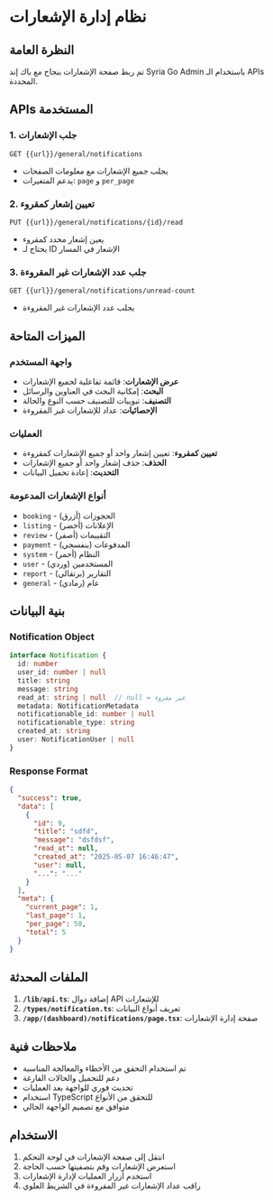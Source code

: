 # نظام إدارة الإشعارات

## النظرة العامة
تم ربط صفحة الإشعارات بنجاح مع باك إند Syria Go Admin باستخدام الـ APIs المحددة.

## APIs المستخدمة

### 1. جلب الإشعارات
```
GET {{url}}/general/notifications
```
- يجلب جميع الإشعارات مع معلومات الصفحات
- يدعم المتغيرات: `page` و `per_page`

### 2. تعيين إشعار كمقروء
```
PUT {{url}}/general/notifications/{id}/read
```
- يعين إشعار محدد كمقروء
- يحتاج لـ ID الإشعار في المسار

### 3. جلب عدد الإشعارات غير المقروءة
```
GET {{url}}/general/notifications/unread-count
```
- يجلب عدد الإشعارات غير المقروءة

## الميزات المتاحة

### واجهة المستخدم
- **عرض الإشعارات**: قائمة تفاعلية لجميع الإشعارات
- **البحث**: إمكانية البحث في العناوين والرسائل
- **التصنيف**: تبويبات للتصنيف حسب النوع والحالة
- **الإحصائيات**: عداد للإشعارات غير المقروءة

### العمليات
- **تعيين كمقروء**: تعيين إشعار واحد أو جميع الإشعارات كمقروءة
- **الحذف**: حذف إشعار واحد أو جميع الإشعارات
- **التحديث**: إعادة تحميل البيانات

### أنواع الإشعارات المدعومة
- `booking` - الحجوزات (أزرق)
- `listing` - الإعلانات (أخضر)
- `review` - التقييمات (أصفر)
- `payment` - المدفوعات (بنفسجي)
- `system` - النظام (أحمر)
- `user` - المستخدمين (وردي)
- `report` - التقارير (برتقالي)
- `general` - عام (رمادي)

## بنية البيانات

### Notification Object
```typescript
interface Notification {
  id: number
  user_id: number | null
  title: string
  message: string
  read_at: string | null  // null = غير مقروء
  metadata: NotificationMetadata
  notificationable_id: number | null
  notificationable_type: string
  created_at: string
  user: NotificationUser | null
}
```

### Response Format
```json
{
  "success": true,
  "data": [
    {
      "id": 9,
      "title": "sdfd",
      "message": "dsfdsf",
      "read_at": null,
      "created_at": "2025-05-07 16:46:47",
      "user": null,
      "...": "..."
    }
  ],
  "meta": {
    "current_page": 1,
    "last_page": 1,
    "per_page": 50,
    "total": 5
  }
}
```

## الملفات المحدثة

1. **`/lib/api.ts`**: إضافة دوال API للإشعارات
2. **`/types/notification.ts`**: تعريف أنواع البيانات
3. **`/app/(dashboard)/notifications/page.tsx`**: صفحة إدارة الإشعارات

## ملاحظات فنية

- تم استخدام التحقق من الأخطاء والمعالجة المناسبة
- دعم للتحميل والحالات الفارغة
- تحديث فوري للواجهة بعد العمليات
- استخدام TypeScript للتحقق من الأنواع
- متوافق مع تصميم الواجهة الحالي

## الاستخدام

1. انتقل إلى صفحة الإشعارات في لوحة التحكم
2. استعرض الإشعارات وقم بتصفيتها حسب الحاجة
3. استخدم أزرار العمليات لإدارة الإشعارات
4. راقب عداد الإشعارات غير المقروءة في الشريط العلوي
